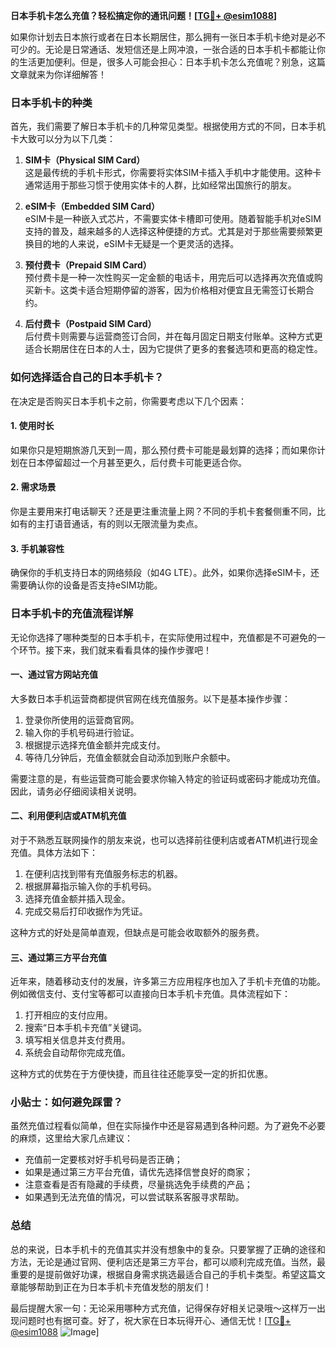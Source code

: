 **日本手机卡怎么充值？轻松搞定你的通讯问题！[[TG💪+ @esim1088](https://t.me/s/esim1088)]**

如果你计划去日本旅行或者在日本长期居住，那么拥有一张日本手机卡绝对是必不可少的。无论是日常通话、发短信还是上网冲浪，一张合适的日本手机卡都能让你的生活更加便利。但是，很多人可能会担心：日本手机卡怎么充值呢？别急，这篇文章就来为你详细解答！

### 日本手机卡的种类

首先，我们需要了解日本手机卡的几种常见类型。根据使用方式的不同，日本手机卡大致可以分为以下几类：

1. **SIM卡（Physical SIM Card）**  
   这是最传统的手机卡形式，你需要将实体SIM卡插入手机中才能使用。这种卡通常适用于那些习惯于使用实体卡的人群，比如经常出国旅行的朋友。

2. **eSIM卡（Embedded SIM Card）**  
   eSIM卡是一种嵌入式芯片，不需要实体卡槽即可使用。随着智能手机对eSIM支持的普及，越来越多的人选择这种便捷的方式。尤其是对于那些需要频繁更换目的地的人来说，eSIM卡无疑是一个更灵活的选择。

3. **预付费卡（Prepaid SIM Card）**  
   预付费卡是一种一次性购买一定金额的电话卡，用完后可以选择再次充值或购买新卡。这类卡适合短期停留的游客，因为价格相对便宜且无需签订长期合约。

4. **后付费卡（Postpaid SIM Card）**  
   后付费卡则需要与运营商签订合同，并在每月固定日期支付账单。这种方式更适合长期居住在日本的人士，因为它提供了更多的套餐选项和更高的稳定性。

### 如何选择适合自己的日本手机卡？

在决定是否购买日本手机卡之前，你需要考虑以下几个因素：

#### 1. 使用时长
如果你只是短期旅游几天到一周，那么预付费卡可能是最划算的选择；而如果你计划在日本停留超过一个月甚至更久，后付费卡可能更适合你。

#### 2. 需求场景
你是主要用来打电话聊天？还是更注重流量上网？不同的手机卡套餐侧重不同，比如有的主打语音通话，有的则以无限流量为卖点。

#### 3. 手机兼容性
确保你的手机支持日本的网络频段（如4G LTE）。此外，如果你选择eSIM卡，还需要确认你的设备是否支持eSIM功能。

### 日本手机卡的充值流程详解

无论你选择了哪种类型的日本手机卡，在实际使用过程中，充值都是不可避免的一个环节。接下来，我们就来看看具体的操作步骤吧！

#### 一、通过官方网站充值
大多数日本手机运营商都提供官网在线充值服务。以下是基本操作步骤：
1. 登录你所使用的运营商官网。
2. 输入你的手机号码进行验证。
3. 根据提示选择充值金额并完成支付。
4. 等待几分钟后，充值金额就会自动添加到账户余额中。

需要注意的是，有些运营商可能会要求你输入特定的验证码或密码才能成功充值。因此，请务必仔细阅读相关说明。

#### 二、利用便利店或ATM机充值
对于不熟悉互联网操作的朋友来说，也可以选择前往便利店或者ATM机进行现金充值。具体方法如下：
1. 在便利店找到带有充值服务标志的机器。
2. 根据屏幕指示输入你的手机号码。
3. 选择充值金额并插入现金。
4. 完成交易后打印收据作为凭证。

这种方式的好处是简单直观，但缺点是可能会收取额外的服务费。

#### 三、通过第三方平台充值
近年来，随着移动支付的发展，许多第三方应用程序也加入了手机卡充值的功能。例如微信支付、支付宝等都可以直接向日本手机卡充值。具体流程如下：
1. 打开相应的支付应用。
2. 搜索“日本手机卡充值”关键词。
3. 填写相关信息并支付费用。
4. 系统会自动帮你完成充值。

这种方式的优势在于方便快捷，而且往往还能享受一定的折扣优惠。

### 小贴士：如何避免踩雷？

虽然充值过程看似简单，但在实际操作中还是容易遇到各种问题。为了避免不必要的麻烦，这里给大家几点建议：
- 充值前一定要核对好手机号码是否正确；
- 如果是通过第三方平台充值，请优先选择信誉良好的商家；
- 注意查看是否有隐藏的手续费，尽量挑选免手续费的产品；
- 如果遇到无法充值的情况，可以尝试联系客服寻求帮助。

### 总结

总的来说，日本手机卡的充值其实并没有想象中的复杂。只要掌握了正确的途径和方法，无论是通过官网、便利店还是第三方平台，都可以顺利完成充值。当然，最重要的是提前做好功课，根据自身需求挑选最适合自己的手机卡类型。希望这篇文章能够帮助到正在为日本手机卡充值发愁的朋友们！

最后提醒大家一句：无论采用哪种方式充值，记得保存好相关记录哦～这样万一出现问题时也有据可查。好了，祝大家在日本玩得开心、通信无忧！[[TG💪+ @esim1088](https://t.me/s/esim1088) ![Image](https://i.postimg.cc/4NQfJmqS/Snipaste-2025-05-13-00-14-12.png)]
